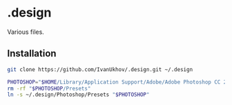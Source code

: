 # .design

Various files.

## Installation

```bash
git clone https://github.com/IvanUkhov/.design.git ~/.design

PHOTOSHOP="$HOME/Library/Application Support/Adobe/Adobe Photoshop CC 2015"
rm -rf "$PHOTOSHOP/Presets"
ln -s ~/.design/Photoshop/Presets "$PHOTOSHOP"
```
